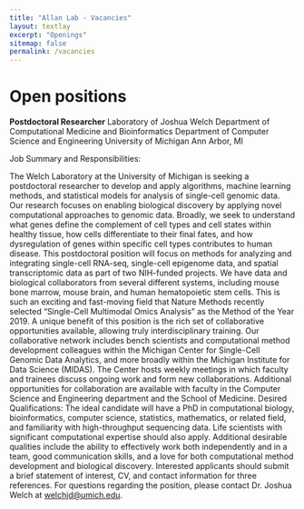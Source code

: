 ```yaml
---
title: "Allan Lab - Vacancies"
layout: textlay
excerpt: "Openings"
sitemap: false
permalink: /vacancies
---
```


# Open positions

**Postdoctoral Researcher**
Laboratory of Joshua Welch
Department of Computational Medicine and Bioinformatics
Department of Computer Science and Engineering
University of Michigan
Ann Arbor, MI

Job Summary and Responsibilities:

The Welch Laboratory at the University of Michigan is seeking a postdoctoral researcher to
develop and apply algorithms, machine learning methods, and statistical models for analysis of
single-cell genomic data. Our research focuses on enabling biological discovery by applying
novel computational approaches to genomic data. Broadly, we seek to understand what genes
define the complement of cell types and cell states within healthy tissue, how cells differentiate
to their final fates, and how dysregulation of genes within specific cell types contributes to
human disease. This postdoctoral position will focus on methods for analyzing and integrating
single-cell RNA-seq, single-cell epigenome data, and spatial transcriptomic data as part of two
NIH-funded projects. We have data and biological collaborators from several different systems,
including mouse bone marrow, mouse brain, and human hematopoietic stem cells. This is such
an exciting and fast-moving field that Nature Methods recently selected “Single-Cell Multimodal
Omics Analysis” as the Method of the Year 2019.
A unique benefit of this position is the rich set of collaborative opportunities available, allowing
truly interdisciplinary training. Our collaborative network includes bench scientists and
computational method development colleagues within the Michigan Center for Single-Cell
Genomic Data Analytics, and more broadly within the Michigan Institute for Data Science
(MIDAS). The Center hosts weekly meetings in which faculty and trainees discuss ongoing work
and form new collaborations. Additional opportunities for collaboration are available with
faculty in the Computer Science and Engineering department and the School of Medicine.
Desired Qualifications:
The ideal candidate will have a PhD in computational biology, bioinformatics, computer science,
statistics, mathematics, or related field, and familiarity with high-throughput sequencing data.
Life scientists with significant computational expertise should also apply. Additional desirable
qualities include the ability to effectively work both independently and in a team, good
communication skills, and a love for both computational method development and biological
discovery.
Interested applicants should submit a brief statement of interest, CV, and contact information
for three references. For questions regarding the position, please contact Dr. Joshua Welch at
welchjd@umich.edu.
